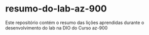 # resumo-do-lab-az-900
Este repositório contém o resumo das lições aprendidas durante o desenvolvimento do lab na DIO do Curso az-900
